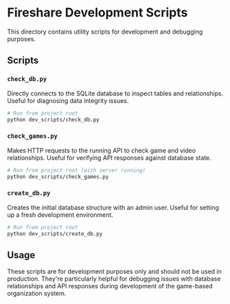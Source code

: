 # Fireshare Development Scripts

This directory contains utility scripts for development and debugging purposes.

## Scripts

### `check_db.py`
Directly connects to the SQLite database to inspect tables and relationships.
Useful for diagnosing data integrity issues.

```bash
# Run from project root
python dev_scripts/check_db.py
```

### `check_games.py`
Makes HTTP requests to the running API to check game and video relationships.
Useful for verifying API responses against database state.

```bash
# Run from project root (with server running)
python dev_scripts/check_games.py
```

### `create_db.py`
Creates the initial database structure with an admin user.
Useful for setting up a fresh development environment.

```bash
# Run from project root
python dev_scripts/create_db.py
```

## Usage

These scripts are for development purposes only and should not be used in production.
They're particularly helpful for debugging issues with database relationships and
API responses during development of the game-based organization system.